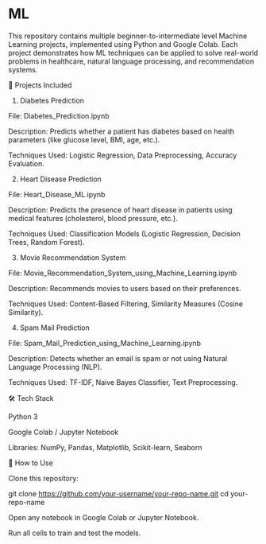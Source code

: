 # ML
This repository contains multiple beginner-to-intermediate level Machine Learning projects, implemented using Python and Google Colab. Each project demonstrates how ML techniques can be applied to solve real-world problems in healthcare, natural language processing, and recommendation systems.

📂 Projects Included
1. Diabetes Prediction

File: Diabetes_Prediction.ipynb

Description: Predicts whether a patient has diabetes based on health parameters (like glucose level, BMI, age, etc.).

Techniques Used: Logistic Regression, Data Preprocessing, Accuracy Evaluation.

2. Heart Disease Prediction

File: Heart_Disease_ML.ipynb

Description: Predicts the presence of heart disease in patients using medical features (cholesterol, blood pressure, etc.).

Techniques Used: Classification Models (Logistic Regression, Decision Trees, Random Forest).

3. Movie Recommendation System

File: Movie_Recommendation_System_using_Machine_Learning.ipynb

Description: Recommends movies to users based on their preferences.

Techniques Used: Content-Based Filtering, Similarity Measures (Cosine Similarity).

4. Spam Mail Prediction

File: Spam_Mail_Prediction_using_Machine_Learning.ipynb

Description: Detects whether an email is spam or not using Natural Language Processing (NLP).

Techniques Used: TF-IDF, Naive Bayes Classifier, Text Preprocessing.

🛠️ Tech Stack

Python 3

Google Colab / Jupyter Notebook

Libraries: NumPy, Pandas, Matplotlib, Scikit-learn, Seaborn

🚀 How to Use

Clone this repository:

git clone https://github.com/your-username/your-repo-name.git
cd your-repo-name


Open any notebook in Google Colab or Jupyter Notebook.

Run all cells to train and test the models.
